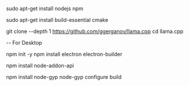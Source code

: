 

sudo apt-get install nodejs npm

sudo apt-get install build-essential cmake



git clone --depth 1 https://github.com/ggerganov/llama.cpp
cd llama.cpp


-- For Desktop

npm init -y
npm install electron electron-builder

npm install node-addon-api

npm install node-gyp
node-gyp configure build